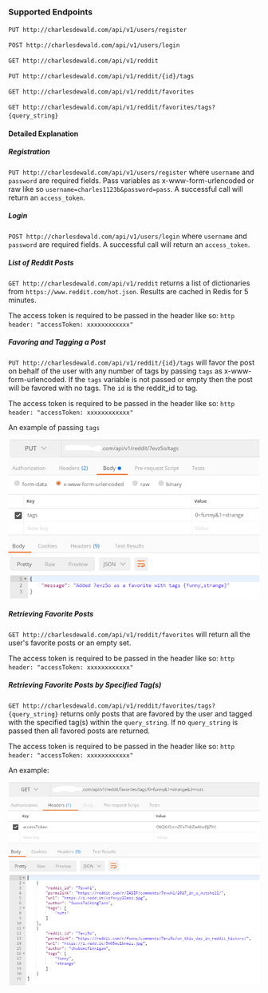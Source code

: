 ### Supported Endpoints



`PUT http://charlesdewald.com/api/v1/users/register`

`POST http://charlesdewald.com/api/v1/users/login`

`GET http://charlesdewald.com/api/v1/reddit`

`PUT http://charlesdewald.com/api/v1/reddit/{id}/tags`

`GET http://charlesdewald.com/api/v1/reddit/favorites`

`GET http://charlesdewald.com/api/v1/reddit/favorites/tags?{query_string}`

#### Detailed Explanation

##### Registration

`PUT http://charlesdewald.com/api/v1/users/register` where `username` and `password` are required fields. Pass variables as x-www-form-urlencoded or raw like so `username=charles1123b&password=pass`. A successful call will return an `access_token`.

##### Login

`POST http://charlesdewald.com/api/v1/users/login` where `username` and `password` are required fields. A successful call will return an `access_token`.

##### List of Reddit Posts

`GET http://charlesdewald.com/api/v1/reddit` returns a list of dictionaries from `https://www.reddit.com/hot.json`. Results are cached in Redis for 5 minutes.

The access token is required to be passed in the header like so: `http header: "accessToken: xxxxxxxxxxxx"`

##### Favoring and Tagging a Post
`PUT http://charlesdewald.com/api/v1/reddit/{id}/tags` will favor the post on behalf of the user with any number of tags by passing `tags` as x-www-form-urlencoded. If the `tags` variable is not passed or empty then the post will be favored with no tags. The `id` is the reddit_id to tag.

The access token is required to be passed in the header like so: `http header: "accessToken: xxxxxxxxxxxx"`

An example of passing `tags`

![Tagging a post](public/images/put_tags.png)


##### Retrieving Favorite Posts
`GET http://charlesdewald.com/api/v1/reddit/favorites` will return all the user's favorite posts or an empty set.

The access token is required to be passed in the header like so: `http header: "accessToken: xxxxxxxxxxxx"`

##### Retrieving Favorite Posts by Specified Tag(s)
`GET http://charlesdewald.com/api/v1/reddit/favorites/tags?{query_string}` returns only posts that are favored by the user and tagged with the specified tag(s) within the `query_string`. If no `query_string` is passed then all favored posts are returned.

The access token is required to be passed in the header like so: `http header: "accessToken: xxxxxxxxxxxx"`

An example:

![Getting tags](public/images/get_tags.png)